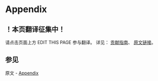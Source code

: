 # Appendix

## ！本页翻译征集中！

请点击页面上方 EDIT THIS PAGE 参与翻译。
详见：
[贡献指南]( https://github.com/JinMuInfo/MongoDB-Manual-zh/blob/master/CONTRIBUTING.md )、
[原文链接](  https://docs.mongodb.com/manual/reference/security-client-side-encryption-appendix/  )。

## 参见

原文 - [Appendix]( https://docs.mongodb.com/manual/reference/security-client-side-encryption-appendix/ )

